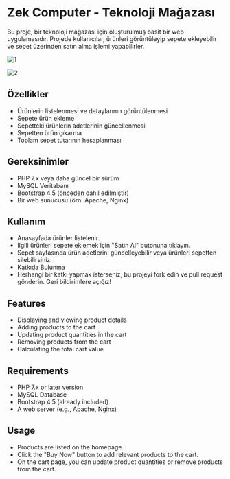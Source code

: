 # Zek Computer - Teknoloji Mağazası

Bu proje, bir teknoloji mağazası için oluşturulmuş basit bir web uygulamasıdır. Projede kullanıcılar, ürünleri görüntüleyip sepete ekleyebilir ve sepet üzerinden satın alma işlemi yapabilirler.

![1](https://github.com/user-attachments/assets/7794e45d-7463-4143-bbfa-266c839d4b22)

![2](https://github.com/user-attachments/assets/96475fc4-b8a8-4a08-8832-5ec335951bf3)



## Özellikler
- Ürünlerin listelenmesi ve detaylarının görüntülenmesi
- Sepete ürün ekleme
- Sepetteki ürünlerin adetlerinin güncellenmesi
- Sepetten ürün çıkarma
- Toplam sepet tutarının hesaplanması

## Gereksinimler
- PHP 7.x veya daha güncel bir sürüm
- MySQL Veritabanı
- Bootstrap 4.5 (önceden dahil edilmiştir)
- Bir web sunucusu (örn. Apache, Nginx)

## Kullanım
- Anasayfada ürünler listelenir.
- İlgili ürünleri sepete eklemek için "Satın Al" butonuna tıklayın.
- Sepet sayfasında ürün adetlerini güncelleyebilir veya ürünleri sepetten silebilirsiniz.
- Katkıda Bulunma
- Herhangi bir katkı yapmak isterseniz, bu projeyi fork edin ve pull request gönderin. Geri bildirimlere açığız!

## Features
- Displaying and viewing product details
- Adding products to the cart
- Updating product quantities in the cart
- Removing products from the cart
- Calculating the total cart value

## Requirements
- PHP 7.x or later version
- MySQL Database
- Bootstrap 4.5 (already included)
- A web server (e.g., Apache, Nginx)

## Usage
- Products are listed on the homepage.
- Click the "Buy Now" button to add relevant products to the cart.
- On the cart page, you can update product quantities or remove products from the cart.
